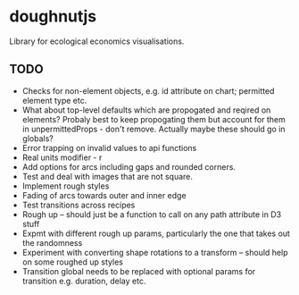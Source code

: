 # doughnutjs
Library for ecological economics visualisations.

## TODO
- Checks for non-element objects, e.g. id attribute on chart; permitted element type etc.
- What about top-level defaults which are propogated and reqired on elements? Probaly best to keep propogating them
but account for them in unpermittedProps - don't remove. Actually maybe these should go in globals?
- Error trapping on invalid values to api functions
- Real units modifier - r
- Add options for arcs including gaps and rounded corners.
- Test and deal with images that are not square.
- Implement rough styles
- Fading of arcs towards outer and inner edge
- Test transitions across recipes
- Rough up – should just be a function to call on any path attribute in D3 stuff 
- Expmt with different rough up params, particularly the one that takes out the randomness 
- Experiment with converting shape rotations to a transform – should help on some roughed up styles 
- Transition global needs to be replaced with optional params for transition e.g. duration, delay etc.

